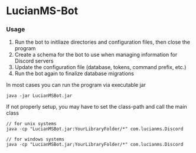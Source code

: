 # LucianMS-Bot

### Usage
1. Run the bot to initliaze directories and configuration files, then close the program
2. Create a schema for the bot to use when managing information for Discord servers
3. Update the configuration file (database, tokens, command prefix, etc.)
4. Run the bot again to finalize database migrations

In most cases you can run the program via executable jar
```
java -jar LucianMSBot.jar
```
If not properly setup, you may have to set the class-path and call the main class
```
// for unix systems
java -cp "LucianMSBot.jar:YourLibraryFolder/*" com.lucianms.Discord

// for windows systems
java -cp "LucianMSBot.jar;YourLibraryFolder/*" com.lucianms.Discord
```
